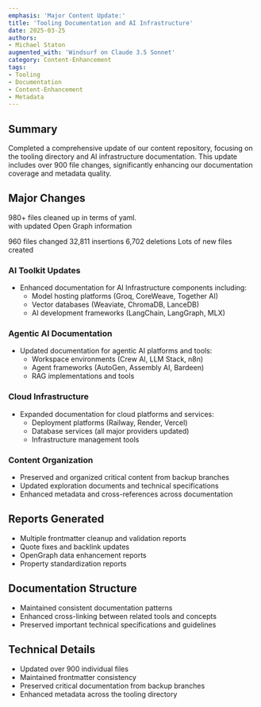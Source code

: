 ```yaml
---
emphasis: 'Major Content Update:' 
title: 'Tooling Documentation and AI Infrastructure'
date: 2025-03-25
authors: 
- Michael Staton
augmented_with: 'Windsurf on Claude 3.5 Sonnet'
category: Content-Enhancement
tags:
- Tooling
- Documentation
- Content-Enhancement
- Metadata
---
```


## Summary
Completed a comprehensive update of our content repository, focusing on the tooling directory and AI infrastructure documentation. This update includes over 900 file changes, significantly enhancing our documentation coverage and metadata quality.

## Major Changes
980+ files cleaned up in terms of yaml.  
with updated Open Graph information

960 files changed
32,811 insertions
6,702 deletions
Lots of new files created

### AI Toolkit Updates
- Enhanced documentation for AI Infrastructure components including:
  - Model hosting platforms (Groq, CoreWeave, Together AI)
  - Vector databases (Weaviate, ChromaDB, LanceDB)
  - AI development frameworks (LangChain, LangGraph, MLX)

### Agentic AI Documentation
- Updated documentation for agentic AI platforms and tools:
  - Workspace environments (Crew AI, LLM Stack, n8n)
  - Agent frameworks (AutoGen, Assembly AI, Bardeen)
  - RAG implementations and tools

### Cloud Infrastructure
- Expanded documentation for cloud platforms and services:
  - Deployment platforms (Railway, Render, Vercel)
  - Database services (all major providers updated)
  - Infrastructure management tools

### Content Organization
- Preserved and organized critical content from backup branches
- Updated exploration documents and technical specifications
- Enhanced metadata and cross-references across documentation

## Reports Generated
- Multiple frontmatter cleanup and validation reports
- Quote fixes and backlink updates
- OpenGraph data enhancement reports
- Property standardization reports

## Documentation Structure
- Maintained consistent documentation patterns
- Enhanced cross-linking between related tools and concepts
- Preserved important technical specifications and guidelines

## Technical Details
- Updated over 900 individual files
- Maintained frontmatter consistency
- Preserved critical documentation from backup branches
- Enhanced metadata across the tooling directory
